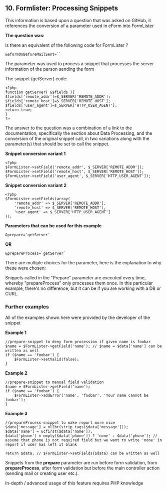 ## 10. Formlister: Processing Snippets

This information is based upon a question that was asked on GitHub, it references the conversion of a parameter used in eForm into FormLister

**The question was:**

Is there an equivalent of the following code for FormLister ?

```
&eformOnBeforeMailSent=``
```

The parameter was used to process a snippet that processes the server information of the person sending the form

The snippet (getServer) code:

```
<?php
function getServer( &$fields ){
$fields['remote_addr']=$_SERVER['REMOTE_ADDR'];
$fields['remote_host']=$_SERVER['REMOTE_HOST'];
$fields['user_agent']=$_SERVER['HTTP_USER_AGENT'];
return true;
}
?>
```

The answer to the question was a combination of a link to the documentation, specifically the section about Data Processing, and the conversion of the original snippet call, in two variations along with the parameter(s) that should be set to call the snippet.

**Snippet conversion variant 1**

```
<?php
$FormLister->setField('remote_addr', $_SERVER['REMOTE_ADDR']);
$FormLister->setField('remote_host', $_SERVER['REMOTE_HOST']);
$FormLister->setField('user_agent', $_SERVER['HTTP_USER_AGENT']);
```

**Snippet conversion variant 2**

```
<?php
$FormLister->setFields(array(
    'remote_addr' => $_SERVER['REMOTE_ADDR'],
    'remote_host' => $_SERVER['REMOTE_HOST'],
    'user_agent' => $_SERVER['HTTP_USER_AGENT']
));
```

**Parameters that can be used for this example**

```
&prepare=`getServer`
```

**OR**

```
&prepareProcess=`getServer`
```

There are multiple choices for the parameter, here is the explanation to why these were chosen:

Snippets called in the "Prepare" parameter are executed every time, whereby "prepareProcess" only processes them once. In this particular example, there's no difference, but it can be if you are working with a DB or CURL.

### Further examples

All of the examples shown here were provided by the developer of the snippet

**Example 1**

```
//prepare-snippet to deny form procession if given name is foobar
$name = $FormLister->getField('name'); // $name = $data['name'] can be written as well
if ($name == 'foobar') {
    $FormLister->setValid(false);
}
```

**Example 2**

```
//prepare-snippet to manual field validation
$name = $FormLister->getField('name');
if ($name == 'foobar') {
    $FormLister->addError('name', 'foobar', 'Your name cannot be foobar');
}
```

**Example 3**

```
//prepareProcess-snippet to make report more nice
$data['message'] = nl2br(strip_tags($data['message']));
$data['name'] = ucfirst($data['name']);
$data['phone'] = empty($data['phone']) ? 'none' : $data['phone']; // assume that phone is not required field but we want to write 'none' in report if user has left it blank
 
return $data; // $FormLister->setFields($data) can be written as well
```

Snippets from the **prepare** parameter are run before form validation, from **prepareProcess**, after form validation but before the main controller action (sending mail or creating user etc.).

In-depth / advanced usage of this feature requires PHP knowledge
